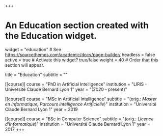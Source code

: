+++
# An Education section created with the Education widget.
widget = "education"  # See https://sourcethemes.com/academic/docs/page-builder/
headless = false
active = true  # Activate this widget? true/false
weight = 40  # Order that this section will appear.

title = "Education"
subtitle = ""

[[course]]
  course = "PhD in Artificial Intelligence"
  institution = "LIRIS - Université Claude Bernard Lyon 1"
  year = "(2020 - present)"

[[course]]
  course = "MSc in Artificial Intelligence"
  subtitle = "(orig.: *Master en Informatique, Parcours Intelligence Artificielle*)"
  institution = "Université Claude Bernard Lyon 1"
  year = 2019

[[course]]
  course = "BSc in Computer Science"
  subtitle = "(orig.: *Licence d'Informatique*)"
  institution = "Université Claude Bernard Lyon 1"
  year = 2017
+++
